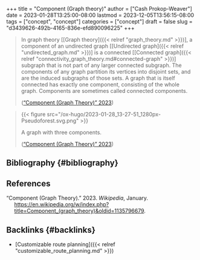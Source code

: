 +++
title = "Component (Graph theory)"
author = ["Cash Prokop-Weaver"]
date = 2023-01-28T13:25:00-08:00
lastmod = 2023-12-05T13:56:15-08:00
tags = ["concept", "concept"]
categories = ["concept"]
draft = false
slug = "d3439626-492b-4165-836e-efd890096225"
+++

> In graph theory [[Graph theory]({{< relref "graph_theory.md" >}})], a component of an undirected graph [[Undirected graph]({{< relref "undirected_graph.md" >}})] is a connected [[Connected graph]({{< relref "connectivity_graph_theory.md#connected-graph" >}})] subgraph that is not part of any larger connected subgraph. The components of any graph partition its vertices into disjoint sets, and are the induced subgraphs of those sets. A graph that is itself connected has exactly one component, consisting of the whole graph. Components are sometimes called connected components.
>
> (<a href="#citeproc_bib_item_1">“Component (Graph Theory)” 2023</a>)

<!--quoteend-->

> {{< figure src="/ox-hugo/2023-01-28_13-27-51_1280px-Pseudoforest.svg.png" >}}
>
> A graph with three components.
>
> (<a href="#citeproc_bib_item_1">“Component (Graph Theory)” 2023</a>)


## Bibliography {#bibliography}

## References

<style>.csl-entry{text-indent: -1.5em; margin-left: 1.5em;}</style><div class="csl-bib-body">
  <div class="csl-entry"><a id="citeproc_bib_item_1"></a>“Component (Graph Theory).” 2023. <i>Wikipedia</i>, January. <a href="https://en.wikipedia.org/w/index.php?title=Component_(graph_theory)&oldid=1135796679">https://en.wikipedia.org/w/index.php?title=Component_(graph_theory)&#38;oldid=1135796679</a>.</div>
</div>


## Backlinks {#backlinks}

-   [Customizable route planning]({{< relref "customizable_route_planning.md" >}})
